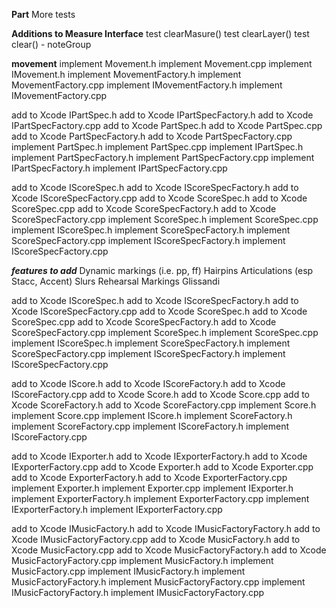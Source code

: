 
**Part**
More tests

**Additions to Measure Interface**
test clearMasure()
test clearLayer()
test clear() - noteGroup

**movement**
implement Movement.h
implement Movement.cpp
implement IMovement.h
implement MovementFactory.h
implement MovementFactory.cpp
implement IMovementFactory.h
implement IMovementFactory.cpp


add to Xcode IPartSpec.h
add to Xcode IPartSpecFactory.h
add to Xcode IPartSpecFactory.cpp
add to Xcode PartSpec.h
add to Xcode PartSpec.cpp
add to Xcode PartSpecFactory.h
add to Xcode PartSpecFactory.cpp
implement PartSpec.h
implement PartSpec.cpp
implement IPartSpec.h
implement PartSpecFactory.h
implement PartSpecFactory.cpp
implement IPartSpecFactory.h
implement IPartSpecFactory.cpp

add to Xcode IScoreSpec.h
add to Xcode IScoreSpecFactory.h
add to Xcode IScoreSpecFactory.cpp
add to Xcode ScoreSpec.h
add to Xcode ScoreSpec.cpp
add to Xcode ScoreSpecFactory.h
add to Xcode ScoreSpecFactory.cpp
implement ScoreSpec.h
implement ScoreSpec.cpp
implement IScoreSpec.h
implement ScoreSpecFactory.h
implement ScoreSpecFactory.cpp
implement IScoreSpecFactory.h
implement IScoreSpecFactory.cpp


***features to add***
Dynamic markings (i.e. pp, ff)
Hairpins
Articulations (esp Stacc, Accent)
Slurs
Rehearsal Markings
Glissandi

add to Xcode IScoreSpec.h
add to Xcode IScoreSpecFactory.h
add to Xcode IScoreSpecFactory.cpp
add to Xcode ScoreSpec.h
add to Xcode ScoreSpec.cpp
add to Xcode ScoreSpecFactory.h
add to Xcode ScoreSpecFactory.cpp
implement ScoreSpec.h
implement ScoreSpec.cpp
implement IScoreSpec.h
implement ScoreSpecFactory.h
implement ScoreSpecFactory.cpp
implement IScoreSpecFactory.h
implement IScoreSpecFactory.cpp

add to Xcode IScore.h
add to Xcode IScoreFactory.h
add to Xcode IScoreFactory.cpp
add to Xcode Score.h
add to Xcode Score.cpp
add to Xcode ScoreFactory.h
add to Xcode ScoreFactory.cpp
implement Score.h
implement Score.cpp
implement IScore.h
implement ScoreFactory.h
implement ScoreFactory.cpp
implement IScoreFactory.h
implement IScoreFactory.cpp

add to Xcode IExporter.h
add to Xcode IExporterFactory.h
add to Xcode IExporterFactory.cpp
add to Xcode Exporter.h
add to Xcode Exporter.cpp
add to Xcode ExporterFactory.h
add to Xcode ExporterFactory.cpp
implement Exporter.h
implement Exporter.cpp
implement IExporter.h
implement ExporterFactory.h
implement ExporterFactory.cpp
implement IExporterFactory.h
implement IExporterFactory.cpp

add to Xcode IMusicFactory.h
add to Xcode IMusicFactoryFactory.h
add to Xcode IMusicFactoryFactory.cpp
add to Xcode MusicFactory.h
add to Xcode MusicFactory.cpp
add to Xcode MusicFactoryFactory.h
add to Xcode MusicFactoryFactory.cpp
implement MusicFactory.h
implement MusicFactory.cpp
implement IMusicFactory.h
implement MusicFactoryFactory.h
implement MusicFactoryFactory.cpp
implement IMusicFactoryFactory.h
implement IMusicFactoryFactory.cpp
